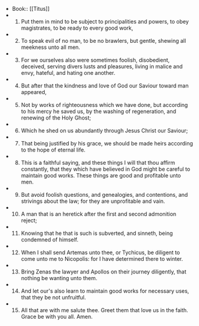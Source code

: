 - Book:: [[Titus]]
- 1. Put them in mind to be subject to principalities and powers, to obey magistrates, to be ready to every good work,
- 2. To speak evil of no man, to be no brawlers, but gentle, shewing all meekness unto all men.
- 3. For we ourselves also were sometimes foolish, disobedient, deceived, serving divers lusts and pleasures, living in malice and envy, hateful, and hating one another.
- 4. But after that the kindness and love of God our Saviour toward man appeared,
- 5. Not by works of righteousness which we have done, but according to his mercy he saved us, by the washing of regeneration, and renewing of the Holy Ghost;
- 6. Which he shed on us abundantly through Jesus Christ our Saviour;
- 7. That being justified by his grace, we should be made heirs according to the hope of eternal life.
- 8. This is a faithful saying, and these things I will that thou affirm constantly, that they which have believed in God might be careful to maintain good works. These things are good and profitable unto men.
- 9. But avoid foolish questions, and genealogies, and contentions, and strivings about the law; for they are unprofitable and vain.
- 10. A man that is an heretick after the first and second admonition reject;
- 11. Knowing that he that is such is subverted, and sinneth, being condemned of himself.
- 12. When I shall send Artemas unto thee, or Tychicus, be diligent to come unto me to Nicopolis: for I have determined there to winter.
- 13. Bring Zenas the lawyer and Apollos on their journey diligently, that nothing be wanting unto them.
- 14. And let our's also learn to maintain good works for necessary uses, that they be not unfruitful.
- 15. All that are with me salute thee. Greet them that love us in the faith. Grace be with you all. Amen.

